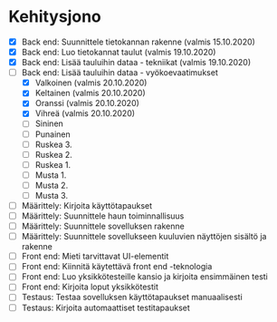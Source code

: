 # Kehitysjono

- [x] Back end: Suunnittele tietokannan rakenne (valmis 15.10.2020)
- [x] Back end: Luo tietokannat taulut (valmis 19.10.2020)
- [x] Back end: Lisää tauluihin dataa - tekniikat (valmis 19.10.2020)
- [ ] Back end: Lisää tauluihin dataa - vyökoevaatimukset
  - [x] Valkoinen (valmis 20.10.2020)
  - [x] Keltainen (valmis 20.10.2020)
  - [x] Oranssi (valmis 20.10.2020)
  - [x] Vihreä (valmis 20.10.2020)
  - [ ] Sininen
  - [ ] Punainen
  - [ ] Ruskea 3.
  - [ ] Ruskea 2.
  - [ ] Ruskea 1.
  - [ ] Musta 1.
  - [ ] Musta 2.
  - [ ] Musta 3. 
- [ ] Määrittely: Kirjoita käyttötapaukset
- [ ] Määrittely: Suunnittele haun toiminnallisuus
- [ ] Määrittely: Suunnittele sovelluksen rakenne
- [ ] Määrittely: Suunnittele sovellukseen kuuluvien näyttöjen sisältö ja rakenne
- [ ] Front end: Mieti tarvittavat UI-elementit
- [ ] Front end: Kiinnitä käytettävä front end -teknologia
- [ ] Front end: Luo yksikkötesteille kansio ja kirjoita ensimmäinen testi
- [ ] Front end: Kirjoita loput yksikkötestit
- [ ] Testaus: Testaa sovelluksen käyttötapaukset manuaalisesti
- [ ] Testaus: Kirjoita automaattiset testitapaukset

